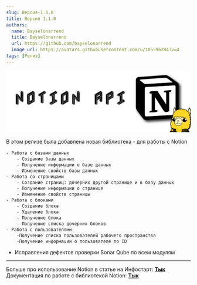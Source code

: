 ```yaml
---
slug: Версия-1.1.0
title: Версия 1.1.0
authors:
  name: Bayselonarrend
  title: Bayselonarrend
  url: https://github.com/bayselonarrend
  image_url: https://avatars.githubusercontent.com/u/105596284?v=4
tags: [Релиз]
---
```


![Релиз](img/2.png)


В этом релизе была добавлена новая библиотека - для работы с Notion


	- Работа с базами данных
		- Создание базы данных
		- Получение информации о базе данных
		- Изменение свойств базы данных
	- Работа со страницами
		- Создание страниц: дочерних другой странице и в базу данных
		- Получение информации о странице
		- Изменение свойств страницы
	- Работа с блоками
		- Создание блока
		- Удаление блока
		- Получение блока
		- Получение списка дочерних блоков
	- Работа с пользователями
		-Получение списка пользователей рабочего пространства
		-Получение информации о пользователе по ID
	
+ Исправления дефектов проверки Sonar Qube по всем модулям

<hr/>

Больше про использование Notion в статье на Инфостарт:  **[Тык](https://infostart.ru/1c/2022254/)** <br/>
Документация по работе с библиотекой Notion: **[Тык](https://opi.neocities.org/docs/Notion/)**

